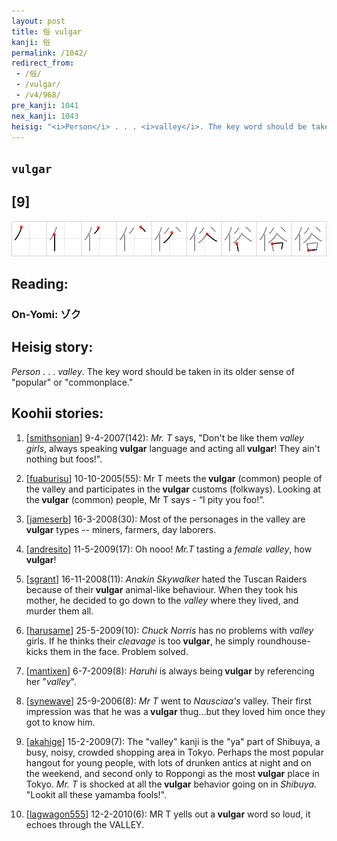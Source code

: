 ```yaml
---
layout: post
title: 俗 vulgar
kanji: 俗
permalink: /1042/
redirect_from:
 - /俗/
 - /vulgar/
 - /v4/968/
pre_kanji: 1041
nex_kanji: 1043
heisig: "<i>Person</i> . . . <i>valley</i>. The key word should be taken in its older sense of &quot;popular&quot; or &quot;commonplace.&quot;"
---
```


## `vulgar`

## [9]

<div class="stroke"><img src="../images/E4BF97.png" /></div>

## Reading:

### On-Yomi: ゾク

## Heisig story:

<i>Person</i> . . . <i>valley</i>. The key word should be taken in its older sense of &quot;popular&quot; or &quot;commonplace.&quot;

## Koohii stories:

1) [<a href="http://kanji.koohii.com/profile/smithsonian">smithsonian</a>] 9-4-2007(142): <em>Mr. T</em> says, &quot;Don&#039;t be like them <em>valley girls</em>, always speaking<strong> vulgar</strong> language and acting all<strong> vulgar</strong>! They ain&#039;t nothing but foos!&quot;.

2) [<a href="http://kanji.koohii.com/profile/fuaburisu">fuaburisu</a>] 10-10-2005(55): Mr T meets the<strong> vulgar</strong> (common) people of the valley and participates in the<strong> vulgar</strong> customs (folkways). Looking at the<strong> vulgar</strong> (common) people, Mr T says - “I pity you foo!”.

3) [<a href="http://kanji.koohii.com/profile/jameserb">jameserb</a>] 16-3-2008(30): Most of the personages in the valley are<strong> vulgar</strong> types -- miners, farmers, day laborers.

4) [<a href="http://kanji.koohii.com/profile/andresito">andresito</a>] 11-5-2009(17): Oh nooo! <em>Mr.T</em> tasting a <em>female valley</em>, how<strong> vulgar</strong>!

5) [<a href="http://kanji.koohii.com/profile/sgrant">sgrant</a>] 16-11-2008(11): <em>Anakin Skywalker</em> hated the Tuscan Raiders because of their<strong> vulgar</strong> animal-like behaviour. When they took his mother, he decided to go down to the <em>valley</em> where they lived, and murder them all.

6) [<a href="http://kanji.koohii.com/profile/harusame">harusame</a>] 25-5-2009(10): <em>Chuck Norris</em> has no problems with <em>valley</em> girls. If he thinks their <em>cleavage</em> is too<strong> vulgar</strong>, he simply roundhouse-kicks them in the face. Problem solved.

7) [<a href="http://kanji.koohii.com/profile/mantixen">mantixen</a>] 6-7-2009(8): <em>Haruhi</em> is always being<strong> vulgar</strong> by referencing her &quot;<em>valley</em>&quot;.

8) [<a href="http://kanji.koohii.com/profile/synewave">synewave</a>] 25-9-2006(8): <em>Mr T</em> went to <em>Nausciaa&#039;s</em> valley. Their first impression was that he was a<strong> vulgar</strong> thug...but they loved him once they got to know him.

9) [<a href="http://kanji.koohii.com/profile/akahige">akahige</a>] 15-2-2009(7): The &quot;valley&quot; kanji is the &quot;ya&quot; part of Shibuya, a busy, noisy, crowded shopping area in Tokyo. Perhaps the most popular hangout for young people, with lots of drunken antics at night and on the weekend, and second only to Roppongi as the most<strong> vulgar</strong> place in Tokyo. <em>Mr. T</em> is shocked at all the<strong> vulgar</strong> behavior going on in <em>Shibuya</em>. &quot;Lookit all these yamamba fools!&quot;.

10) [<a href="http://kanji.koohii.com/profile/lagwagon555">lagwagon555</a>] 12-2-2010(6): MR T yells out a<strong> vulgar</strong> word so loud, it echoes through the VALLEY.
